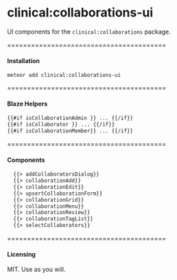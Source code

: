 clinical:collaborations-ui
======================================

UI components for the ``clinical:collaborations`` package.

========================================
#### Installation  

````
meteor add clinical:collaborations-ui
````


========================================
#### Blaze Helpers  

````html
{{#if isCollaborationAdmin }} ... {{/if}}
{{#if isCollaborator }} ... {{/if}}
{{#if isCollaborationMember}} ... {{/if}}
````

========================================
#### Components

````html
  {{> addCollaboratorsDialog}}
  {{> collaborationAdd}}
  {{> collaborationEdit}}
  {{> upsertCollaborationForm}}
  {{> collaborationGrid}}
  {{> collaborationMenu}}
  {{> collaborationReview}}
  {{> collaborationTagList}}
  {{> selectCollaborators}}
````



========================================
#### Licensing  

MIT.  Use as you will.  
